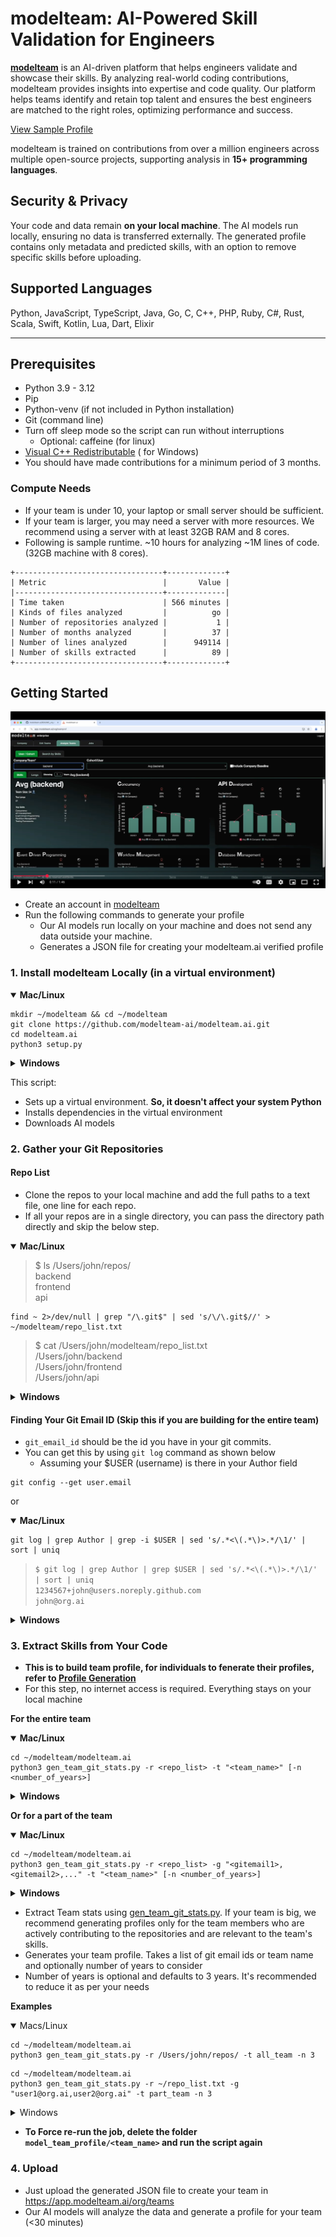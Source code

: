 # modelteam: AI-Powered Skill Validation for Engineers

**[modelteam](https://modelteam.ai)** is an AI-driven platform that helps engineers validate and showcase their skills.
By analyzing real-world coding contributions, modelteam provides insights into expertise and code quality. Our platform helps teams identify and retain top talent and ensures the best engineers are matched to the
right roles, optimizing performance and success.

[View Sample Profile](https://app.modelteam.ai/profile?id=1da842a06520c30722ff3efb96d67a482cd689e6d43b87c882d4b690975a7c31)

modelteam is trained on contributions from over a million engineers across multiple open-source projects, supporting
analysis in **15+ programming languages**.

## Security & Privacy

Your code and data remain **on your local machine**. The AI models run locally, ensuring no data is transferred
externally. The generated profile contains only metadata and predicted skills, with an option to remove specific skills
before uploading.

## Supported Languages

Python, JavaScript, TypeScript, Java, Go, C, C++, PHP, Ruby, C#, Rust, Scala, Swift, Kotlin, Lua, Dart, Elixir

---

## Prerequisites

- Python 3.9 - 3.12
- Pip
- Python-venv (if not included in Python installation)
- Git (command line)
- Turn off sleep mode so the script can run without interruptions
    - Optional: caffeine (for linux)
- [Visual C++ Redistributable](https://learn.microsoft.com/en-us/cpp/windows/latest-supported-vc-redist?view=msvc-170) (
  for Windows)
- You should have made contributions for a minimum period of 3 months.

### Compute Needs

- If your team is under 10, your laptop or small server should be sufficient.
- If your team is larger, you may need a server with more resources. We recommend using a server with at least 32GB RAM
  and 8 cores.
- Following is sample runtime. ~10 hours for analyzing ~1M lines of code. (32GB machine with 8 cores).

```mono
+---------------------------------+-------------+
| Metric                          |       Value |
|---------------------------------+-------------|
| Time taken                      | 566 minutes |
| Kinds of files analyzed         |          go |
| Number of repositories analyzed |           1 |
| Number of months analyzed       |          37 |
| Number of lines analyzed        |      949114 |
| Number of skills extracted      |          89 |
+---------------------------------+-------------+
```

## Getting Started

[![Build your Team profile](images/orgVideo.png)](https://www.youtube.com/watch?v=drF-PfF9M3U)

- Create an account in [modelteam](https://app.modelteam.ai/org/)
- Run the following commands to generate your profile
    - Our AI models run locally on your machine and does not send any data outside your machine.
    - Generates a JSON file for creating your modelteam.ai verified profile

### 1. Install modelteam Locally (in a virtual environment)
<details open>
  <summary><b>Mac/Linux</b></summary>

```
mkdir ~/modelteam && cd ~/modelteam
git clone https://github.com/modelteam-ai/modelteam.ai.git
cd modelteam.ai
python3 setup.py
```
</details>
<details> <summary><b>Windows</b></summary>

```
mkdir %USERPROFILE%\modelteam && cd %USERPROFILE%\modelteam
git clone https://github.com/modelteam-ai/modelteam.ai.git
cd %USERPROFILE%\modelteam\modelteam.ai
python setup.py
```
</details>

This script:

- Sets up a virtual environment. **So, it doesn't affect your system Python**
- Installs dependencies in the virtual environment
- Downloads AI models

### 2. Gather your Git Repositories
#### Repo List

- Clone the repos to your local machine and add the full paths to a text file, one line for each repo.
- If all your repos are in a single directory, you can pass the directory path directly and skip the below step.

<details open>
  <summary><b>Mac/Linux</b></summary>

> $ ls /Users/john/repos/<br>
> backend<br>
> frontend<br>
> api

```
find ~ 2>/dev/null | grep "/\.git$" | sed 's/\/\.git$//' > ~/modelteam/repo_list.txt
```

> $ cat /Users/john/modelteam/repo_list.txt<br>
> /Users/john/backend<br>
> /Users/john/frontend<br>
> /Users/john/api

</details>
<details> <summary><b>Windows</b></summary>

> $ dir C:\Users\john\repos<br>
> backend<br>
> frontend<br>
> api

```
dir /s /b %USERPROFILE% | findstr "\\.git$" > %USERPROFILE%\modelteam\repo_list.txt
```

> $ type C:\Users\john\modelteam\repo_list.txt<br>
> C:\Users\john\backend<br>
> C:\Users\john\frontend<br>
> C:\Users\john\api

</details>

#### Finding Your Git Email ID (Skip this if you are building for the entire team)

- `git_email_id` should be the id you have in your git commits.
- You can get this by using `git log` command as shown below
  - Assuming your $USER (username) is there in your Author field

```
git config --get user.email
```

or

<details open>
  <summary><b>Mac/Linux</b></summary>

``` 
git log | grep Author | grep -i $USER | sed 's/.*<\(.*\)>.*/\1/' | sort | uniq 
```

> `$ git log | grep Author | grep $USER | sed 's/.*<\(.*\)>.*/\1/' | sort | uniq`<br>
> `1234567+john@users.noreply.github.com`<br>
> `john@org.ai`<br>

</details>
<details> <summary><b>Windows</b></summary>

```
git log --author=%USERNAME% --pretty=format:"%%ae"
```
</details>

### 3. Extract Skills from Your Code
- **This is to build team profile, for individuals to fenerate their profiles, refer to [Profile Generation](README.md)**
- For this step, no internet access is required. Everything stays on your local machine

**For the entire team**
<details open>
  <summary><b>Mac/Linux</b></summary>

```
cd ~/modelteam/modelteam.ai
python3 gen_team_git_stats.py -r <repo_list> -t "<team_name>" [-n <number_of_years>]
```
</details>
<details> <summary><b>Windows</b></summary>

```
cd %USERPROFILE%\modelteam\modelteam.ai
python3 gen_team_git_stats.py -r <repo_list> -t "<team_name>" [-n <number_of_years>]
```

</details>

**Or for a part of the team** 

<details open>
  <summary><b>Mac/Linux</b></summary>

```
cd ~/modelteam/modelteam.ai
python3 gen_team_git_stats.py -r <repo_list> -g "<gitemail1>,<gitemail2>,..." -t "<team_name>" [-n <number_of_years>]
```
</details>
<details> <summary><b>Windows</b></summary>

```
cd %USERPROFILE%\modelteam\modelteam.ai
python3 gen_team_git_stats.py -r <repo_list> -g "<gitemail1>,<gitemail2>,..." -t "<team_name>" [-n <number_of_years>]
``` 

</details>

- Extract Team stats using [gen_team_git_stats.py](gen_team_git_stats.py). If your team is big, we recommend generating
  profiles only for the team members who are actively contributing to the repositories and are relevant to the team's skills.
- Generates your team profile. Takes a list of git email ids or team name and optionally number of years to consider
- Number of years is optional and defaults to 3 years. It's recommended to reduce it as per your needs

**Examples**

<details open>
  <summary>Macs/Linux</summary>

```
cd ~/modelteam/modelteam.ai
python3 gen_team_git_stats.py -r /Users/john/repos/ -t all_team -n 3
```
```
cd ~/modelteam/modelteam.ai
python3 gen_team_git_stats.py -r ~/repo_list.txt -g "user1@org.ai,user2@org.ai" -t part_team -n 3
```
</details>
<details> <summary>Windows</summary>

```
cd %USERPROFILE%\modelteam\modelteam.ai
python3 gen_team_git_stats.py -r C:\Users\john\repos\ -t all_team -n 3
```
```
cd %USERPROFILE%\modelteam\modelteam.ai
python3 gen_team_git_stats.py -r %USERPROFILE%\repo_list.txt -g "
```

</details>

- **To Force re-run the job, delete the folder `model_team_profile/<team_name>` and run the script again**

### 4. Upload

- Just upload the generated JSON file to create your team in https://app.modelteam.ai/org/teams
- Our AI models will analyze the data and generate a profile for your team (<30 minutes)

